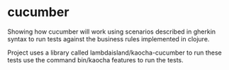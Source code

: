 # cucumber
Showing how cucumber will work using scenarios described in gherkin syntax to run tests against the business rules implemented in clojure.

Project uses a library called lambdaisland/kaocha-cucumber to run these tests
use the command bin/kaocha features to run the tests.
